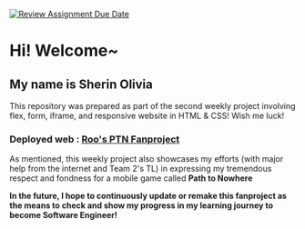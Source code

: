 [![Review Assignment Due Date](https://classroom.github.com/assets/deadline-readme-button-24ddc0f5d75046c5622901739e7c5dd533143b0c8e959d652212380cedb1ea36.svg)](https://classroom.github.com/a/6H2sAzcR)

# Hi! Welcome~
## My name is Sherin Olivia 

<p> This repository was prepared as part of the second weekly project involving flex, form, iframe, and responsive website in HTML & CSS! Wish me luck! <p>

### Deployed web : <a href="https://rooptnfanproject.netlify.app/#">Roo's PTN Fanproject</a>

<p>As mentioned, this weekly project also showcases my efforts (with major help from the internet and Team 2's TL) in expressing my tremendous respect and fondness for a mobile game called <b>Path to Nowhere<b></p>

<p>In the future, I hope to continuously update or remake this fanproject as the means to check and show my progress in my learning journey to become Software Engineer!</p>

